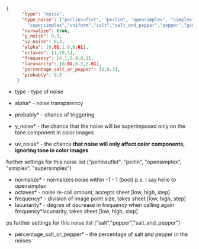 ```json
{
      "type": "noise",
      "type_noise": ["perlinsuflet", "perlin", "opensimplex", "simplex", 
        "supersimplex","uniform","salt","salt_and_pepper","pepper","gauss"],
      "normalize": true,
      "y_noise": 0.3,
      "uv_noise": 0.3,
      "alpha": [0.01,1.0,0.01],
      "octaves": [1,10,1],
      "frequency": [0.1,0.9,0.1],
      "lacunarity": [0.01,0.5,0.01],
      "percentage_salt_or_pepper": [0,0.3],
      "probably": 0.5
    }
```
- type - type of noise

- alpha* - noise transparency
- probably* - chance of triggering
- y_noise* - the chance that the noise will be superimposed only on the tone component in color images
- uv_noise* - the chance **that noise will only affect color components, ignoring tone in color images**

further settings for this noise list ("perlinsuflet", "perlin", "opensimplex", "simplex", "supersimplex")
- normalize* - normalizes noise within -1 - 1 (bool) p.s. I say hello to opensimplex
- octaves* - noise re-call amount, accepts sheet [low, high, step]
- frequency* - division of image point size, takes sheet [low, high, step]
- lacunarity* - degree of decrease in frequency when calling again frequency*lacunarity, takes sheet [low, high, step]

ps further settings for this noise list ("salt","pepper","salt_and_pepper")
- percentage_salt_or_pepper* - the percentage of salt and pepper in the noises
